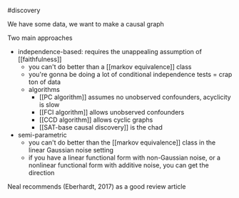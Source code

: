 #discovery

We have some data, we want to make a causal graph

Two main approaches
- independence-based: requires the unappealing assumption of [[faithfulness]]
	- you can't do better than a [[markov equivalence]] class
	- you're gonna be doing a lot of conditional independence tests = crap ton of data
	- algorithms
		- [[PC algorithm]] assumes no unobserved confounders, acyclicity is slow
		- [[FCI algorithm]] allows unobserved confounders
		- [[CCD algorithm]] allows cyclic graphs
		- [[SAT-base causal discovery]] is the chad
- semi-parametric
	- you can't do better than the [[markov equivalence]] class in the linear Gaussian noise setting
	- if you have a linear functional form with non-Gaussian noise,  or a nonlinear functional form with additive noise, you can get the direction

Neal recommends (Eberhardt, 2017) as a good review article